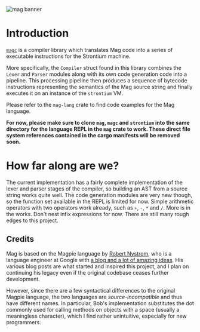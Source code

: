 ![mag banner](https://world-of-music.at/downloads/bird-banner.png)

# Introduction

[`magc`](https://github.com/mag-language/magc) is a compiler library which translates Mag code into a series of executable instructions for the Strontium machine.

More specifically, the `Compiler` struct found in this library combines the `Lexer` and `Parser` modules along with its own code generation code into a pipeline. This processing pipeline then produces a sequence of bytecode instructions representing the semantics of the Mag source string and finally executes it on an instance of the `strontium` VM.

Please refer to the `mag-lang` crate to find code examples for the Mag language.

**For now, please make sure to clone `mag`, `magc` and `strontium` into the same directory for the language REPL in the `mag` crate to work. These direct file system references contained in the cargo manifests will be removed soon.**

# How far along are we?

The current implementation has a fairly complete implementation of the lexer and parser stages of the compiler, so building an AST from a source string works quite well. The code generation modules are very new though, so the function set available in the REPL is limited for now. Simple arithmetic operators with two operators work already, such as `+`, `-`, `*` and `/`. More is in the works. Don't nest infix expressions for now. There are still many rough edges to this project.

## Credits

Mag is based on the Magpie language by [Robert Nystrom](http://stuffwithstuff.com/), who is a language engineer at Google with [a blog and a lot of amazing ideas](http://journal.stuffwithstuff.com/category/magpie/). His various blog posts are what started and inspired this project, and I plan on continuing his legacy even if the original codebase ceases further development.

However, since there are a few syntactical differences to the original Magpie language, the two languages are *source-incompatible* and thus have different names. In particular, Bob's implementation substitutes the dot commonly used for calling methods on objects with a space (usually a meaningless character), which I find rather unintuitive, especially for new programmers.